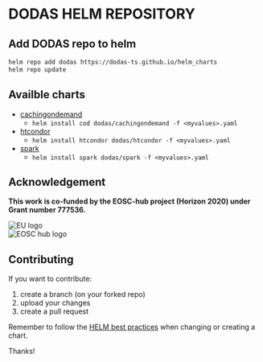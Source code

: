 # DODAS HELM REPOSITORY

## Add DODAS repo to helm

```bash
helm repo add dodas https://dodas-ts.github.io/helm_charts
helm repo update
```

## Availble charts

- [cachingondemand](stable/cachingondemand/README.md)
    - `helm install cod dodas/cachingondemand -f <myvalues>.yaml`
- [htcondor](stable/htcondor/README.md)
    - `helm install htcondor dodas/htcondor -f <myvalues>.yaml`
- [spark](stable/spark/README.md)
    - `helm install spark dodas/spark -f <myvalues>.yaml`

## Acknowledgement

**This work is co-funded by the EOSC-hub project (Horizon 2020) under Grant number 777536.**                          

![EU logo](https://github.com/DODAS-TS/dodas-templates/raw/master/docs/img/eu-logo.jpeg)                              
![EOSC hub logo](https://github.com/DODAS-TS/dodas-templates/raw/master/docs/img/eosc-hub-web.png)

## Contributing

If you want to contribute:

1. create a branch (on your forked repo)
2. upload your changes
3. create a pull request

Remember to follow the [HELM best practices](https://helm.sh/docs/topics/chart_best_practices/) when changing or creating a chart.

Thanks!
